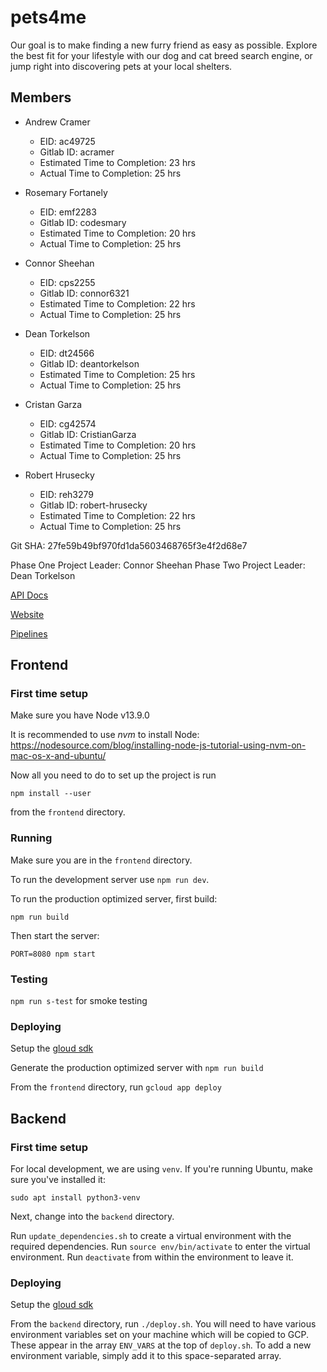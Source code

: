 # pets4me
Our goal is to make finding a new furry friend as easy as possible. Explore the best fit for your lifestyle with our dog and cat breed search engine, or jump right into discovering pets at your local shelters.

## Members
* Andrew Cramer
    * EID: ac49725
    * Gitlab ID: acramer
    * Estimated Time to Completion: 23 hrs
    * Actual Time to Completion: 25 hrs


* Rosemary Fortanely 
    * EID: emf2283
    * Gitlab ID: codesmary
    * Estimated Time to Completion: 20 hrs
    * Actual Time to Completion: 25 hrs


* Connor Sheehan 
    * EID: cps2255
    * Gitlab ID: connor6321
    * Estimated Time to Completion: 22 hrs
    * Actual Time to Completion: 25 hrs


* Dean Torkelson
    * EID: dt24566
    * Gitlab ID: deantorkelson
    * Estimated Time to Completion: 25 hrs
    * Actual Time to Completion: 25 hrs


* Cristan Garza
    * EID: cg42574
    * Gitlab ID: CristianGarza
    * Estimated Time to Completion: 20 hrs
    * Actual Time to Completion: 25 hrs


* Robert Hrusecky
    * EID: reh3279
    * Gitlab ID: robert-hrusecky
    * Estimated Time to Completion: 22 hrs
    * Actual Time to Completion: 25 hrs

Git SHA: 27fe59b49bf970fd1da5603468765f3e4f2d68e7

Phase One Project Leader: Connor Sheehan
Phase Two Project Leader: Dean Torkelson

[API Docs](https://documenter.getpostman.com/view/10430017/SzYYzJDX?version=latest)

[Website](https://www.pets4.me)

[Pipelines](https://gitlab.com/acramer/pets4me/pipelines)

## Frontend

### First time setup

Make sure you have Node v13.9.0

It is recommended to use *nvm* to install Node:
https://nodesource.com/blog/installing-node-js-tutorial-using-nvm-on-mac-os-x-and-ubuntu/

Now all you need to do to set up the project is run

`npm install --user`

from the `frontend` directory.

### Running

Make sure you are in the `frontend` directory.

To run the development server use `npm run dev`.

To run the production optimized server, first build:

`npm run build`

Then start the server:

`PORT=8080 npm start`

### Testing

`npm run s-test` for smoke testing

### Deploying

Setup the [gloud sdk](https://cloud.google.com/sdk/docs)

Generate the production optimized server with `npm run build`

From the `frontend` directory, run `gcloud app deploy` 

## Backend

### First time setup

For local development, we are using `venv`. If you're running Ubuntu, make sure you've installed it:

`sudo apt install python3-venv`

Next, change into the `backend` directory.

Run `update_dependencies.sh` to create a virtual environment with the required dependencies.
Run `source env/bin/activate` to enter the virtual environment.
Run `deactivate` from within the environment to leave it.

### Deploying

Setup the [gloud sdk](https://cloud.google.com/sdk/docs)

From the `backend` directory, run `./deploy.sh`. You will need to have various
environment variables set on your machine which will be copied to GCP. These
appear in the array `ENV_VARS` at the top of `deploy.sh`. To add a new
environment variable, simply add it to this space-separated array.
